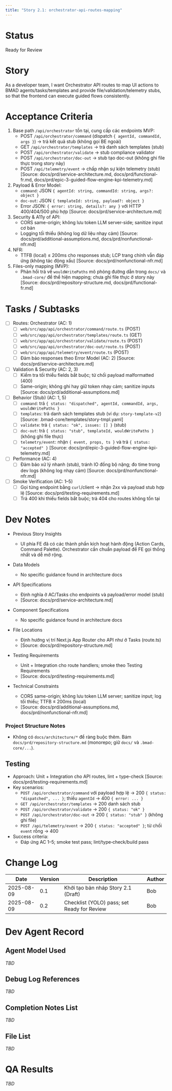 ```yaml
---
title: "Story 2.1: orchestrator-api-routes-mapping"
---
```


# Status

Ready for Review

# Story

As a developer team,
I want Orchestrator API routes to map UI actions to BMAD agents/tasks/templates and provide file/validation/telemetry stubs,
so that the frontend can execute guided flows consistently.

# Acceptance Criteria

1. Base path `/api/orchestrator` tồn tại, cung cấp các endpoints MVP:
   - POST `/api/orchestrator/command` (dispatch `{ agentId, commandId, args }`) → trả kết quả stub (không gọi BE ngoài)
   - GET `/api/orchestrator/templates` → trả danh sách templates (stub)
   - POST `/api/orchestrator/validate` → stub compliance validator
   - POST `/api/orchestrator/doc-out` → stub tạo doc-out (không ghi file thực trong story này)
   - POST `/api/telemetry/event` → chấp nhận sự kiện telemetry (stub)
   [Source: docs/prd/service-architecture.md, docs/prd/functional-fr.md, docs/prd/epic-3-guided-flow-engine-kpi-telemetry.md]
2. Payload & Error Model:
   - `command`: JSON `{ agentId: string, commandId: string, args?: object }`
   - `doc-out`: JSON `{ templateId: string, payload?: object }`
   - Error JSON: `{ error: string, details?: any }` với HTTP 400/404/500 phù hợp
   [Source: docs/prd/service-architecture.md]
3. Security & A11y of API:
   - CORS same-origin; không lưu token LLM server-side; sanitize input cơ bản
   - Logging tối thiểu (không log dữ liệu nhạy cảm)
   [Source: docs/prd/additional-assumptions.md, docs/prd/nonfunctional-nfr.md]
4. NFR:
   - TTFB (local) ≤ 200ms cho responses stub; LCP trang chính vẫn đáp ứng (không tác động xấu)
   [Source: docs/prd/nonfunctional-nfr.md]
5. Files-only mapping (MVP):
   - Phản hồi trả về `wouldWritePaths` mô phỏng đường dẫn trong `docs/` và `.bmad-core/` để thể hiện mapping; chưa ghi file thực ở story này
   [Source: docs/prd/repository-structure.md, docs/prd/functional-fr.md]

# Tasks / Subtasks

- [ ] Routes: Orchestrator (AC: 1)
  - [ ] `web/src/app/api/orchestrator/command/route.ts` (POST)
  - [ ] `web/src/app/api/orchestrator/templates/route.ts` (GET)
  - [ ] `web/src/app/api/orchestrator/validate/route.ts` (POST)
  - [ ] `web/src/app/api/orchestrator/doc-out/route.ts` (POST)
  - [ ] `web/src/app/api/telemetry/event/route.ts` (POST)
  - [ ] Đảm bảo responses theo Error Model (AC: 2) [Source: docs/prd/service-architecture.md]

- [ ] Validation & Security (AC: 2, 3)
  - [ ] Kiểm tra tối thiểu fields bắt buộc; từ chối payload malformatted (400)
  - [ ] Same-origin; không ghi hay giữ token nhạy cảm; sanitize inputs [Source: docs/prd/additional-assumptions.md]

- [ ] Behavior (Stub) (AC: 1, 5)
  - [ ] `command`: trả `{ status: "dispatched", agentId, commandId, args, wouldWritePaths }`
  - [ ] `templates`: trả danh sách templates stub (ví dụ: `story-template-v2`) [Source: .bmad-core/templates/story-tmpl.yaml]
  - [ ] `validate`: trả `{ status: "ok", issues: [] }` (stub)
  - [ ] `doc-out`: trả `{ status: "stub", templateId, wouldWritePaths }` (không ghi file thực)
  - [ ] `telemetry/event`: nhận `{ event, props, ts }` và trả `{ status: "accepted" }` [Source: docs/prd/epic-3-guided-flow-engine-kpi-telemetry.md]

- [ ] Performance (AC: 4)
  - [ ] Đảm bảo xử lý nhanh (stub), tránh IO đồng bộ nặng; đo time trong dev logs (không log nhạy cảm) [Source: docs/prd/nonfunctional-nfr.md]

- [ ] Smoke Verification (AC: 1–5)
  - [ ] Gọi từng endpoint bằng `curl`/client → nhận 2xx và payload stub hợp lệ [Source: docs/prd/testing-requirements.md]
  - [ ] Trả 400 khi thiếu fields bắt buộc; trả 404 cho routes không tồn tại

# Dev Notes

- Previous Story Insights
  - UI phía FE đã có các thành phần kích hoạt hành động (Action Cards, Command Palette). Orchestrator cần chuẩn payload để FE gọi thống nhất và dễ mở rộng.

- Data Models
  - No specific guidance found in architecture docs

- API Specifications
  - Định nghĩa ở AC/Tasks cho endpoints và payload/error model (stub)
  - [Source: docs/prd/service-architecture.md]

- Component Specifications
  - No specific guidance found in architecture docs

- File Locations
  - Định hướng vị trí Next.js App Router cho API như ở Tasks (route.ts)
  - [Source: docs/prd/repository-structure.md]

- Testing Requirements
  - Unit + Integration cho route handlers; smoke theo Testing Requirements
  - [Source: docs/prd/testing-requirements.md]

- Technical Constraints
  - CORS same-origin; không lưu token LLM server; sanitize input; log tối thiểu; TTFB ≤ 200ms (local)
  - [Source: docs/prd/additional-assumptions.md, docs/prd/nonfunctional-nfr.md]

### Project Structure Notes
- Không có `docs/architecture/*` để ràng buộc thêm. Bám `docs/prd/repository-structure.md` (monorepo; giữ `docs/` và `.bmad-core/...`).

## Testing

- Approach: Unit + Integration cho API routes, lint + type-check [Source: docs/prd/testing-requirements.md]
- Key scenarios:
  - `POST /api/orchestrator/command` với payload hợp lệ → 200 `{ status: "dispatched", ... }`; thiếu `agentId` → 400 `{ error: ... }`
  - `GET /api/orchestrator/templates` → 200 danh sách stub
  - `POST /api/orchestrator/validate` → 200 `{ status: "ok" }`
  - `POST /api/orchestrator/doc-out` → 200 `{ status: "stub" }` (không ghi file)
  - `POST /api/telemetry/event` → 200 `{ status: "accepted" }`; từ chối `event` rỗng → 400
- Success criteria:
  - Đáp ứng AC 1–5; smoke test pass; lint/type‑check/build pass

# Change Log

| Date       | Version | Description                                    | Author |
|------------|---------|------------------------------------------------|--------|
| 2025-08-09 | 0.1     | Khởi tạo bản nháp Story 2.1 (Draft)            | Bob    |
| 2025-08-09 | 0.2     | Checklist (YOLO) pass; set Ready for Review     | Bob    |

# Dev Agent Record

## Agent Model Used

_TBD_

## Debug Log References

_TBD_

## Completion Notes List

_TBD_

## File List

_TBD_

# QA Results

_TBD_
